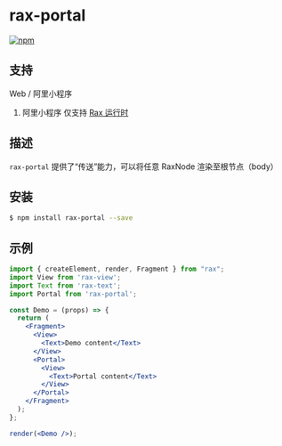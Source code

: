 # rax-portal

[![npm](https://img.shields.io/npm/v/rax-portal.svg)](https://www.npmjs.com/package/rax-portal)

## 支持
Web / 阿里小程序

1. 阿里小程序 仅支持 [Rax 运行时]()

## 描述

`rax-portal` 提供了“传送”能力，可以将任意 RaxNode 渲染至根节点（body）

## 安装

```bash
$ npm install rax-portal --save
```

## 示例

```jsx
import { createElement, render, Fragment } from "rax";
import View from 'rax-view';
import Text from 'rax-text';
import Portal from 'rax-portal';

const Demo = (props) => {
  return (
    <Fragment>
      <View>
        <Text>Demo content</Text>
      </View>
      <Portal>
        <View>
          <Text>Portal content</Text>
        </View>
      </Portal>
    </Fragment>
  );
};

render(<Demo />);
```
